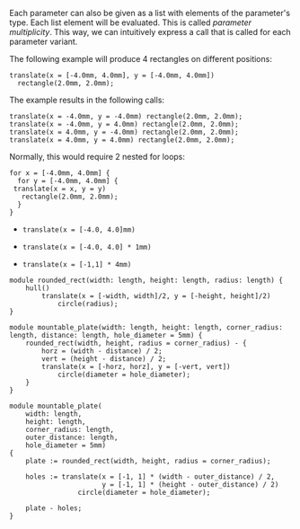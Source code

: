 Each parameter can also be given as a list with elements of the parameter's type.
Each list element will be evaluated. This is called *parameter multiplicity*.
This way, we can intuitively express a call that is called for each parameter variant.

The following example will produce 4 rectangles on different positions:

```µcad
translate(x = [-4.0mm, 4.0mm], y = [-4.0mm, 4.0mm]) 
  rectangle(2.0mm, 2.0mm);
```

The example results in the following calls:

```µcad
translate(x = -4.0mm, y = -4.0mm) rectangle(2.0mm, 2.0mm);
translate(x = -4.0mm, y = 4.0mm) rectangle(2.0mm, 2.0mm);
translate(x = 4.0mm, y = -4.0mm) rectangle(2.0mm, 2.0mm);
translate(x = 4.0mm, y = 4.0mm) rectangle(2.0mm, 2.0mm);
```

Normally, this would require 2 nested for loops:

```ucad
for x = [-4.0mm, 4.0mm] {
  for y = [-4.0mm, 4.0mm] {
 translate(x = x, y = y) 
   rectangle(2.0mm, 2.0mm);
  }
}
```

* `translate(x = [-4.0, 4.0]mm)`

* `translate(x = [-4.0, 4.0] * 1mm)`

* `translate(x = [-1,1] * 4mm)`

```µcad
module rounded_rect(width: length, height: length, radius: length) {
    hull()
        translate(x = [-width, width]/2, y = [-height, height]/2)
            circle(radius);
}

module mountable_plate(width: length, height: length, corner_radius: length, distance: length, hole_diameter = 5mm) {
    rounded_rect(width, height, radius = corner_radius) - {
        horz = (width - distance) / 2;
        vert = (height - distance) / 2;
        translate(x = [-horz, horz], y = [-vert, vert])
            circle(diameter = hole_diameter);
    }
}

module mountable_plate(
    width: length,
    height: length,
    corner_radius: length,
    outer_distance: length, 
    hole_diameter = 5mm)
{
    plate := rounded_rect(width, height, radius = corner_radius);

    holes := translate(x = [-1, 1] * (width - outer_distance) / 2, 
                       y = [-1, 1] * (height - outer_distance) / 2)
                 circle(diameter = hole_diameter);

    plate - holes;
}

```

```
